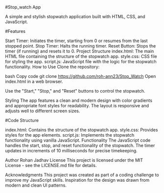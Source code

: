 #Stop_watch App

A simple and stylish stopwatch application built with HTML, CSS, and JavaScript.

#Features

Start Timer: Initiates the timer, starting from 0 or resumes from the last stopped point.
Stop Timer: Halts the running timer.
Reset Button: Stops the timer (if running) and resets it to 0.
Project Structure
index.html: The main HTML file containing the structure of the stopwatch app.
style.css: CSS file for styling the app.
script.js: JavaScript file with the logic for the stopwatch functionality.
How to Use
Clone the repository:

bash
Copy code
git clone https://github.com/roh-ann23/Stop_Watch
Open index.html in a web browser.

Use the "Start," "Stop," and "Reset" buttons to control the stopwatch.

Styling
The app features a clean and modern design with color gradients and appropriate font styles for readability. The layout is responsive and adjusts well to different screen sizes.

#Code Structure

index.html: Contains the structure of the stopwatch app.
style.css: Provides styles for the app elements.
script.js: Implements the stopwatch functionality using vanilla JavaScript.
Functionality
The JavaScript code handles the start, stop, and reset functionality of the stopwatch. The timer updates in increments of 10 milliseconds for precise timekeeping.

Author
Rohan Jadhav
License
This project is licensed under the MIT License - see the LICENSE.md file for details.

Acknowledgments
This project was created as part of a coding challenge to improve my JavaScript skills.
Inspiration for the design was drawn from modern and clean UI patterns.
